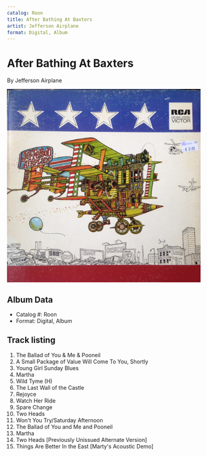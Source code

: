 ```yaml
---
catalog: Roon
title: After Bathing At Baxters
artist: Jefferson Airplane
format: Digital, Album
---
```


# After Bathing At Baxters

By Jefferson Airplane

![](../../assets/albumcovers/Jefferson_Airplane-After_Bathing_At_Baxters.png)

## Album Data

- Catalog #: Roon
- Format: Digital, Album


## Track listing


1. The Ballad of You & Me & Pooneil
2. A Small Package of Value Will Come To You, Shortly
3. Young Girl Sunday Blues
4. Martha
5. Wild Tyme (H)
6. The Last Wall of the Castle
7. Rejoyce
8. Watch Her Ride
9. Spare Change
10. Two Heads
11. Won't You Try/Saturday Afternoon
12. The Ballad of You and Me and Pooneil
13. Martha
14. Two Heads [Previously Unissued Alternate Version]
15. Things Are Better In the East [Marty's Acoustic Demo]

